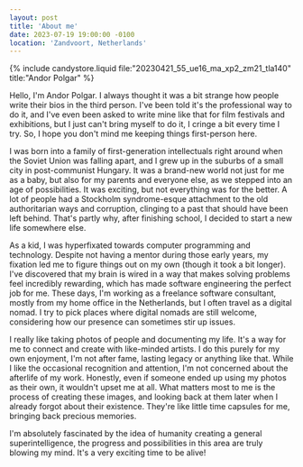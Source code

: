 ```yaml
---
layout: post
title: 'About me'
date: 2023-07-19 19:00:00 -0100
location: 'Zandvoort, Netherlands'
---
```


{% include candystore.liquid file:"20230421_55_ue16_ma_xp2_zm21_tla140" title:"Andor Polgar" %}

Hello, I'm Andor Polgar. I always thought it was a bit strange how people write their bios in the third person. I've been told it's the professional way to do it, and I've even been asked to write mine like that for film festivals and exhibitions, but I just can't bring myself to do it, I cringe a bit every time I try. So, I hope you don't mind me keeping things first-person here.

I was born into a family of first-generation intellectuals right around when the Soviet Union was falling apart, and I grew up in the suburbs of a small city in post-communist Hungary. It was a brand-new world not just for me as a baby, but also for my parents and everyone else, as we stepped into an age of possibilities. It was exciting, but not everything was for the better. A lot of people had a Stockholm syndrome-esque attachment to the old authoritarian ways and corruption, clinging to a past that should have been left behind. That's partly why, after finishing school, I decided to start a new life somewhere else.

As a kid, I was hyperfixated towards computer programming and technology. Despite not having a mentor during those early years, my fixation led me to figure things out on my own (though it took a bit longer). I've discovered that my brain is wired in a way that makes solving problems feel incredibly rewarding, which has made software engineering the perfect job for me. These days, I'm working as a freelance software consultant, mostly from my home office in the Netherlands, but I often travel as a digital nomad. I try to pick places where digital nomads are still welcome, considering how our presence can sometimes stir up issues.

I really like taking photos of people and documenting my life. It's a way for me to connect and create with like-minded artists. I do this purely for my own enjoyment, I'm not after fame, lasting legacy or anything like that. While I like the occasional recognition and attention, I'm not concerned about the afterlife of my work. Honestly, even if someone ended up using my photos as their own, it wouldn't upset me at all. What matters most to me is the process of creating these images, and looking back at them later when I already forgot about their existence. They're like little time capsules for me, bringing back precious memories.

I'm absolutely fascinated by the idea of humanity creating a general superintelligence, the progress and possibilities in this area are truly blowing my mind. It's a very exciting time to be alive!
